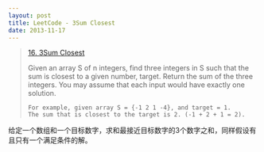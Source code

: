 ```yaml
---
layout: post
title: LeetCode - 3Sum Closest
date: 2013-11-17
---
```


> [16. 3Sum Closest](https://leetcode.com/problems/3sum-closest/)
>
> Given an array S of n integers, find three integers in S such that the sum is closest to a given number, target. Return the sum of the three integers. You may assume that each input would have exactly one solution.
>
>     For example, given array S = {-1 2 1 -4}, and target = 1.
>     The sum that is closest to the target is 2. (-1 + 2 + 1 = 2).

给定一个数组和一个目标数字，求和最接近目标数字的3个数字之和，同样假设有且只有一个满足条件的解。
<!--more-->